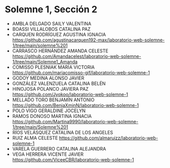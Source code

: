 # Solemne 1, Sección 2
* AMBLA DELGADO SAILY VALENTINA
* BOASSI VILLALOBOS CATALINA PAZ
* CARQUEN RODRÍGUEZ AGUSTINA IGNACIA https://github.com/agustinacarquen192-max/laboratorio-web-solemne-1/tree/main/solemne%201
* CARRASCO HERNÁNDEZ AMANDA CELESTE https://github.com/Amandacelest/laboratorio-web-solemne-1/tree/main/Solemne1_Amanda
* COMISSO PLESNIAK MARÍA VICTORIA https://github.com/mariacomisso-gif/laboratorio-web-solemne-1
* GODOY MEDINA ALONSO JAVIER
* GONZÁLEZ VALENZUELA CATALINA BELÉN
* HINOJOSA POLANCO JAVIERA PAZ https://github.com/Jyokoo/laboratorio-web-solemne-1
* MELLADO TORO BENJAMÍN ANTONIO https://github.com/BenjaXminN/laboratorio-web-solemne-1
* POLO VIGO GERALDINE JOCELYN
* RAMOS DONOSO MARTINA IGNACIA https://github.com/Martina9990/laboratorio-web-solemne-1/tree/main/Solemne%201
* RÍOS VELÁSQUEZ CATALINA DE LOS ANGELES
* RUIZ ALMA CELESTE https://github.com/almaruizz/laboratorio-web-solemne-1
* VARELA GUERRERO CATALINA ALEJANDRA
* VEGA HERRERA VICENTE JAVIER https://github.com/ViceeCBR/laboratorio-web-solemne-1
